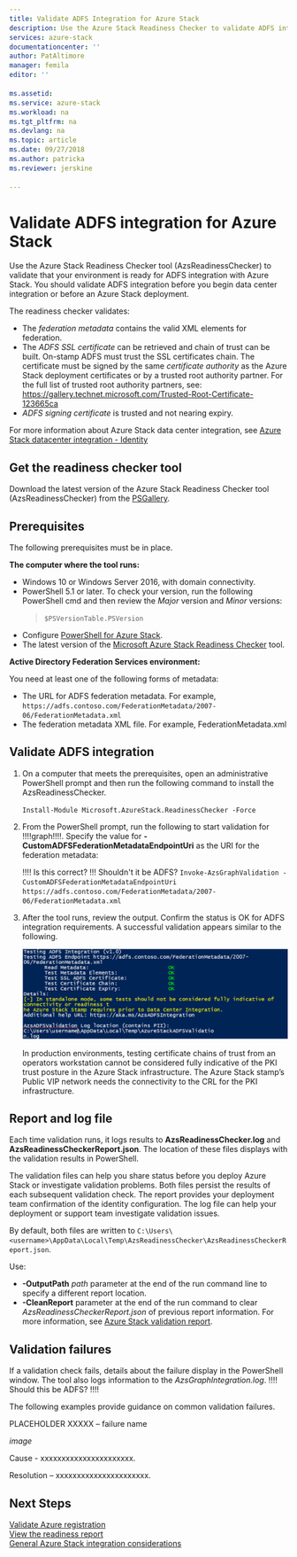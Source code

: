 ```yaml
---
title: Validate ADFS Integration for Azure Stack
description: Use the Azure Stack Readiness Checker to validate ADFS integration for Azure Stack.
services: azure-stack
documentationcenter: ''
author: PatAltimore
manager: femila
editor: ''

ms.assetid:
ms.service: azure-stack
ms.workload: na
ms.tgt_pltfrm: na
ms.devlang: na
ms.topic: article
ms.date: 09/27/2018
ms.author: patricka
ms.reviewer: jerskine

---
```


# Validate ADFS integration for Azure Stack

Use the Azure Stack Readiness Checker tool (AzsReadinessChecker) to validate that your environment is ready for ADFS integration with Azure Stack. You should validate ADFS integration before you begin data center integration or before an Azure Stack deployment.

The readiness checker validates:

* The *federation metadata* contains the valid XML elements for federation.
* The *ADFS SSL certificate* can be retrieved and chain of trust can be built. On-stamp ADFS must trust the SSL certificates chain. The certificate must be signed by the same *certificate authority* as the Azure Stack deployment certificates or by a trusted root authority partner. For the full list of trusted root authority partners, see: https://gallery.technet.microsoft.com/Trusted-Root-Certificate-123665ca
* *ADFS signing certificate* is trusted and not nearing expiry.

For more information about Azure Stack data center integration, see [Azure Stack datacenter integration - Identity](azure-stack-integrate-identity.md)

## Get the readiness checker tool

Download the latest version of the Azure Stack Readiness Checker tool (AzsReadinessChecker) from the [PSGallery](https://aka.ms/AzsReadinessChecker).  

## Prerequisites

The following prerequisites must be in place.

**The computer where the tool runs:**

* Windows 10 or Windows Server 2016, with domain connectivity.
* PowerShell 5.1 or later. To check your version, run the following PowerShell cmd and then review the *Major* version and *Minor* versions:  
   > `$PSVersionTable.PSVersion`
* Configure [PowerShell for Azure Stack](azure-stack-powershell-install.md). 
* The latest version of the [Microsoft Azure Stack Readiness Checker](https://aka.ms/AzsReadinessChecker) tool.

**Active Directory Federation Services environment:**

You need at least one of the following forms of metadata:

* The URL for ADFS federation metadata. For example, `https://adfs.contoso.com/FederationMetadata/2007-06/FederationMetadata.xml`
* The federation metadata XML file. For example, FederationMetadata.xml

## Validate ADFS integration

1. On a computer that meets the prerequisites, open an administrative PowerShell prompt and then run the following command to install the AzsReadinessChecker.

     `Install-Module Microsoft.AzureStack.ReadinessChecker -Force`

1. From the PowerShell prompt, run the following to start validation for !!!!graph!!!!. Specify the value for **-CustomADFSFederationMetadataEndpointUri** as the URI for the federation metadata:

     !!!! Is this correct? !!! Shouldn't it be ADFS? `Invoke-AzsGraphValidation -CustomADFSFederationMetadataEndpointUri https://adfs.contoso.com/FederationMetadata/2007-06/FederationMetadata.xml`

1. After the tool runs, review the output. Confirm the status is OK for ADFS integration requirements. A successful validation appears similar to the following.

    ![Successful ADFS integration validation](media/azure-stack-validate-adfs/verified-adfs-integration.png)

    In production environments, testing certificate chains of trust from an operators workstation cannot be considered fully indicative of the PKI trust posture in the Azure Stack infrastructure. The Azure Stack stamp’s Public VIP network needs the connectivity to the CRL for the PKI infrastructure.

## Report and log file

Each time validation runs, it logs results to **AzsReadinessChecker.log** and **AzsReadinessCheckerReport.json**. The location of these files displays with the validation results in PowerShell.

The validation files can help you share status before you deploy Azure Stack or investigate validation problems. Both files persist the results of each subsequent validation check. The report provides your deployment team confirmation of the identity configuration. The log file can help your deployment or support team investigate validation issues.

By default, both files are written to
`C:\Users\<username>\AppData\Local\Temp\AzsReadinessChecker\AzsReadinessCheckerReport.json`.

Use:

* **-OutputPath** *path* parameter at the end of the run command line to specify a different report location.
* **-CleanReport** parameter at the end of the run command to clear *AzsReadinessCheckerReport.json* of previous report information. For more information, see [Azure Stack validation report](azure-stack-validation-report.md).

## Validation failures

If a validation check fails, details about the failure display in the PowerShell window. The tool also logs information to the *AzsGraphIntegration.log*.  !!!! Should this be ADFS? !!!!

The following examples provide guidance on common validation failures.

PLACEHOLDER XXXXX – failure name

*image*

Cause - xxxxxxxxxxxxxxxxxxxxxx.

Resolution – xxxxxxxxxxxxxxxxxxxxxx.

## Next Steps

[Validate Azure registration](azure-stack-validate-registration.md)  
[View the readiness report](azure-stack-validation-report.md)  
[General Azure Stack integration considerations](azure-stack-datacenter-integration.md)  